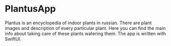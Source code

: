 # PlantusApp
Plantus is an encyclopedia of indoor plants in russian. 
There are plant images and description of every particular plant. 
Here you can find the main info about taking care of these plants watering them.
The app is written with SwiftUI. 

